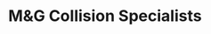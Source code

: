 ---
title: "M&G Collision Specialists"
url: /eugene/mandg-collision-specialists/
shop: car repair
---